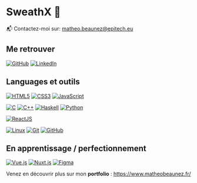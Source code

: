 # SweathX 👋

📬 Contactez-moi sur: [matheo.beaunez@epitech.eu](mailto:matheo.beaunez@epitech.eu)

## Me retrouver

[![GitHub](https://img.shields.io/badge/-GitHub-000?&logo=GitHub&logoColor=FFF)](https://github.com/SweathX/)
[![LinkedIn](https://img.shields.io/badge/-LinkedIn-000?&logo=LinkedIn&logoColor=0A66C2)](https://www.linkedin.com/in/matheo-beaunez-761435214/)

## Languages et outils

[![HTML5](https://img.shields.io/badge/-HTML5-000?&logo=HTML5&logoColor=E34F26)](https://www.w3.org/html/)
[![CSS3](https://img.shields.io/badge/-CSS3-000?&logo=CSS3&logoColor=1572B6)](https://developer.mozilla.org/fr/docs/Web/CSS)
[![JavaScript](https://img.shields.io/badge/-JavaScript-000?&logo=JavaScript&logoColor=F7DF1E)](https://developer.mozilla.org/en-US/docs/Web/JavaScript)

[![C](https://img.shields.io/badge/-C-000?&logo=C&logoColor=A8B9CC)](<https://en.wikipedia.org/wiki/C_(programming_language)>)
[![C++](https://img.shields.io/badge/-C++-000?&logo=C%2B%2B&logoColor=00599C)](https://en.wikipedia.org/wiki/C%2B%2B)
[![Haskell](https://img.shields.io/badge/-Haskell-000?&logo=Haskell&logoColor=5D4F85)](https://www.haskell.org/)
[![Python](https://img.shields.io/badge/-Python-000?&logo=Python&logoColor=3776AB)](https://www.python.org/)

[![ReactJS](https://img.shields.io/badge/-ReactJS-000?&logo=React&logoColor=61DAFB)](https://reactjs.org/)

[![Linux](https://img.shields.io/badge/-Linux-000?&logo=Linux&logoColor=FCC624)](https://www.linux.org/)
[![Git](https://img.shields.io/badge/-Git-000?&logo=Git&logoColor=F05032)](https://git-scm.com/)
[![GitHub](https://img.shields.io/badge/-GitHub-000?&logo=GitHub&logoColor=FFF)](https://www.github.com/)

## En apprentissage / perfectionnement

[![Vue.js](https://img.shields.io/badge/-Vue.js-000?&logo=Vue.js&logoColor=4FC08D)](https://vuejs.org/)
[![Nuxt.js](https://img.shields.io/badge/-Nuxt.js-000?&logo=Nuxt.js&logoColor=00DC82)](https://nuxtjs.org/)
[![Figma](https://img.shields.io/badge/-Figma-000?&logo=Figma&logoColor=F24E1E)](https://www.figma.com/)

Venez en découvrir plus sur mon **portfolio** : https://www.matheobeaunez.fr/
